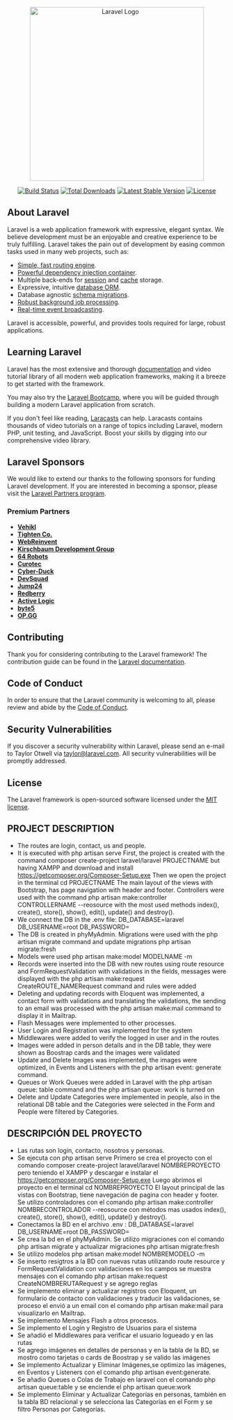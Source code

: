<p align="center"><a href="https://laravel.com" target="_blank"><img src="https://raw.githubusercontent.com/laravel/art/master/logo-lockup/5%20SVG/2%20CMYK/1%20Full%20Color/laravel-logolockup-cmyk-red.svg" width="400" alt="Laravel Logo"></a></p>

<p align="center">
<a href="https://github.com/laravel/framework/actions"><img src="https://github.com/laravel/framework/workflows/tests/badge.svg" alt="Build Status"></a>
<a href="https://packagist.org/packages/laravel/framework"><img src="https://img.shields.io/packagist/dt/laravel/framework" alt="Total Downloads"></a>
<a href="https://packagist.org/packages/laravel/framework"><img src="https://img.shields.io/packagist/v/laravel/framework" alt="Latest Stable Version"></a>
<a href="https://packagist.org/packages/laravel/framework"><img src="https://img.shields.io/packagist/l/laravel/framework" alt="License"></a>
</p>

## About Laravel

Laravel is a web application framework with expressive, elegant syntax. We believe development must be an enjoyable and creative experience to be truly fulfilling. Laravel takes the pain out of development by easing common tasks used in many web projects, such as:

- [Simple, fast routing engine](https://laravel.com/docs/routing).
- [Powerful dependency injection container](https://laravel.com/docs/container).
- Multiple back-ends for [session](https://laravel.com/docs/session) and [cache](https://laravel.com/docs/cache) storage.
- Expressive, intuitive [database ORM](https://laravel.com/docs/eloquent).
- Database agnostic [schema migrations](https://laravel.com/docs/migrations).
- [Robust background job processing](https://laravel.com/docs/queues).
- [Real-time event broadcasting](https://laravel.com/docs/broadcasting).

Laravel is accessible, powerful, and provides tools required for large, robust applications.

## Learning Laravel

Laravel has the most extensive and thorough [documentation](https://laravel.com/docs) and video tutorial library of all modern web application frameworks, making it a breeze to get started with the framework.

You may also try the [Laravel Bootcamp](https://bootcamp.laravel.com), where you will be guided through building a modern Laravel application from scratch.

If you don't feel like reading, [Laracasts](https://laracasts.com) can help. Laracasts contains thousands of video tutorials on a range of topics including Laravel, modern PHP, unit testing, and JavaScript. Boost your skills by digging into our comprehensive video library.

## Laravel Sponsors

We would like to extend our thanks to the following sponsors for funding Laravel development. If you are interested in becoming a sponsor, please visit the [Laravel Partners program](https://partners.laravel.com).

### Premium Partners

- **[Vehikl](https://vehikl.com/)**
- **[Tighten Co.](https://tighten.co)**
- **[WebReinvent](https://webreinvent.com/)**
- **[Kirschbaum Development Group](https://kirschbaumdevelopment.com)**
- **[64 Robots](https://64robots.com)**
- **[Curotec](https://www.curotec.com/services/technologies/laravel/)**
- **[Cyber-Duck](https://cyber-duck.co.uk)**
- **[DevSquad](https://devsquad.com/hire-laravel-developers)**
- **[Jump24](https://jump24.co.uk)**
- **[Redberry](https://redberry.international/laravel/)**
- **[Active Logic](https://activelogic.com)**
- **[byte5](https://byte5.de)**
- **[OP.GG](https://op.gg)**

## Contributing

Thank you for considering contributing to the Laravel framework! The contribution guide can be found in the [Laravel documentation](https://laravel.com/docs/contributions).

## Code of Conduct

In order to ensure that the Laravel community is welcoming to all, please review and abide by the [Code of Conduct](https://laravel.com/docs/contributions#code-of-conduct).

## Security Vulnerabilities

If you discover a security vulnerability within Laravel, please send an e-mail to Taylor Otwell via [taylor@laravel.com](mailto:taylor@laravel.com). All security vulnerabilities will be promptly addressed.

## License

The Laravel framework is open-sourced software licensed under the [MIT license](https://opensource.org/licenses/MIT).

## PROJECT DESCRIPTION

- The routes are login, contact, us and people.
- It is executed with php artisan serve First, the project is created with the command composer create-project laravel/laravel PROJECTNAME but having XAMPP and download and install https://getcomposer.org/Composer-Setup.exe Then we open the project in the terminal cd PROJECTNAME The main layout of the views with Bootstrap, has page navigation with header and footer. Controllers were used with the command php artisan make:controller CONTROLLERNAME --reosource with the most used methods index(), create(), store(), show(), edit(), update() and destroy().
- We connect the DB in the .env file:
   DB_DATABASE=laravel
   DB_USERNAME=root
   DB_PASSWORD=
- The DB is created in phyMyAdmin. Migrations were used with the php artisan migrate command and update migrations php artisan migrate:fresh
- Models were used php artisan make:model MODELNAME -m
- Records were inserted into the DB with new routes using route resource and FormRequestValidation with validations in the fields, messages were displayed with the php artisan make:request CreateROUTE_NAMERequest command and rules were added
- Deleting and updating records with Eloquent was implemented, a contact form with validations and translating the validations, the sending to an email was processed with the php artisan make:mail command to display it in Mailtrap.
- Flash Messages were implemented to other processes.
- User Login and Registration was implemented for the system
- Middlewares were added to verify the logged in user and in the routes
- Images were added in person details and in the DB table, they were shown as Boostrap cards and the images were validated
- Update and Delete Images was implemented, the images were optimized, in Events and Listeners with the php artisan event: generate command.
- Queues or Work Queues were added in Laravel with the php artisan queue: table command and the php artisan queue: work is turned on
- Delete and Update Categories were implemented in people, also in the relational DB table and the Categories were selected in the Form and People were filtered by Categories.

## DESCRIPCIÓN DEL PROYECTO

- Las rutas son login, contacto, nosotros y personas.
- Se ejecuta con php artisan serve
Primero se crea el proyecto con el comando composer create-project laravel/laravel NOMBREPROYECTO pero teniendo el XAMPP y descargar e instalar el https://getcomposer.org/Composer-Setup.exe
Luego abrimos el proyecto en el terminal cd NOMBREPROYECTO
El layout principal de las vistas con Bootstrap, tiene navegación de pagina con header y footer. Se utilizo controladores con el comando php artisan make:controller NOMBRECONTROLADOR --reosource con métodos mas usados index(), create(), store(), show(), edit(), update() y destroy(). 
- Conectamos la BD en el archivo .env :
  DB_DATABASE=laravel
  DB_USERNAME=root
  DB_PASSWORD=
- Se crea la bd en el phyMyAdmin. Se utilizo migraciones con el comando php artisan migrate y actualizar migraciones php artisan migrate:fresh
- Se utilizo modelos php artisan make:model NOMBREMODELO -m
- Se inserto resigtros a la BD con nuevas rutas utilizando route resource y FormRequestValidation con validaciones en los campos se muestra mensajes con el comando php artisan make:request CreateNOMBRERUTARequest y se agrego reglas
- Se implemento eliminar y actualizar registros con Eloquent, un formulario de contacto con validaciones y traducir las validaciones, se proceso el envió a un email con el comando php artisan make:mail para visualizarlo en Mailtrap.
- Se implemento Mensajes Flash a otros procesos.
- Se implemento el Login y Registro de Usuarios para el sistema
- Se añadió el Middlewares para verificar el usuario logueado y en las rutas
- Se agrego imágenes en detalles de personas y en la tabla de la BD, se mostro como tarjetas o cards de Boostrap y se valido las imágenes
- Se implemento Actualizar y Eliminar Imágenes,se optimizo las imágenes, en Eventos y Listeners con el comando php artisan event:generate.
- Se añadio Queues o Colas de Trabajo en laravel con el comando php artisan queue:table y se enciende el php artisan queue:work
- Se implemento Eliminar y Actualizar Categorías en personas, también en la tabla BD relacional y se selecciona las Categorías en el Form y se filtro Personas por Categorías.

